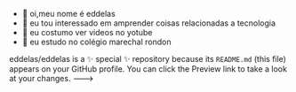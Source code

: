 - 👋 oi,meu nome é eddelas
- 👀 eu tou interessado em amprender coisas relacionadas a tecnologia
- 🌱 eu costumo ver videos no yotube
- 💞️ eu estudo no colégio marechal rondon

eddelas/eddelas is a ✨ special ✨ repository because its `README.md` (this file) appears on your GitHub profile.
You can click the Preview link to take a look at your changes.
--->
